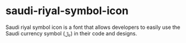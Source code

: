 # saudi-riyal-symbol-icon
Saudi riyal symbol icon is a font that allows developers to easily use the Saudi currency symbol (﷼) in their code and designs.
